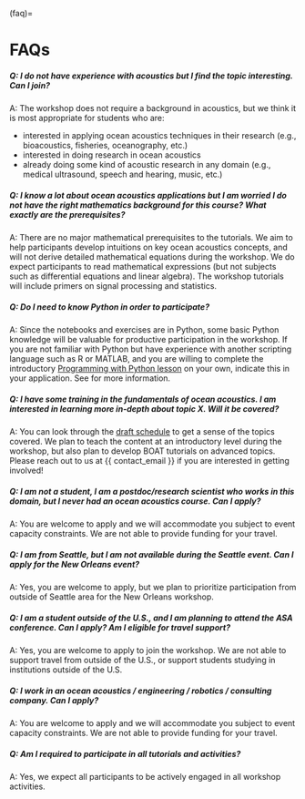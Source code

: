 (faq)=
# FAQs

##### Q: I do not have experience with acoustics but I find the topic interesting. Can I join?
A: The workshop does not require a background in acoustics, but we think it is most appropriate for students who are:
 - interested in applying ocean acoustics techniques in their research (e.g., bioacoustics, fisheries, oceanography, etc.)
 - interested in doing research in ocean acoustics
 - already doing some kind of acoustic research in any domain (e.g., medical ultrasound, speech and hearing, music, etc.)

##### Q: I know a lot about ocean acoustics applications but I am worried I do not have the right mathematics background for this course? What exactly are the prerequisites?
A: There are no major mathematical prerequisites to the tutorials. We aim to help participants develop intuitions on key ocean acoustics concepts, and will not derive detailed mathematical equations during the workshop. We do expect participants to read mathematical expressions (but not subjects such as differential equations and linear algebra). The workshop tutorials will include primers on signal processing and statistics.

##### Q: Do I need to know Python in order to participate?
A: Since the notebooks and exercises are in Python, some basic Python knowledge will be valuable for productive participation in the workshop. If you are not familiar with Python but have experience with another scripting language such as R or MATLAB, and you are willing to complete the introductory [Programming with Python lesson](https://swcarpentry.github.io/python-novice-inflammation/) on your own, indicate this in your application. See [](#what-to-expect) for more information.

##### Q: I have some training in the fundamentals of ocean acoustics. I am interested in learning more in-depth about topic X.  Will it be covered?
A: You can look through the [draft schedule](https://boat-ocean-acoustics.github.io/boat-website/index.html?jump_to=schedule) to get a sense of the topics covered. We plan to teach the content at an introductory level during the workshop, but also plan to develop BOAT tutorials on advanced topics. Please reach out to us at {{ contact_email }} if you are interested in getting involved!

##### Q: I am not a student, I am a postdoc/research scientist who works in this domain, but I never had an ocean acoustics course. Can I apply?
A: You are welcome to apply and we will accommodate you subject to event capacity constraints. We are not able to provide funding for your travel.

##### Q: I am from Seattle, but I am not available during the Seattle event. Can I apply for the New Orleans event?
A: Yes, you are welcome to apply, but we plan to prioritize participation from outside of Seattle area for the New Orleans workshop.

##### Q: I am a student outside of the U.S., and I am planning to attend the ASA conference. Can I apply? Am I eligible for travel support?
A: Yes, you are welcome to apply to join the workshop. We are not able to support travel from outside of the U.S., or support students studying in institutions outside of the U.S.

##### Q: I work in an ocean acoustics / engineering / robotics / consulting company. Can I apply?
A: You are welcome to apply and we will accommodate you subject to event capacity constraints. We are not able to provide funding for your travel.

##### Q: Am I required to participate in all tutorials and activities?
A: Yes, we expect all participants to be actively engaged in all workshop activities.